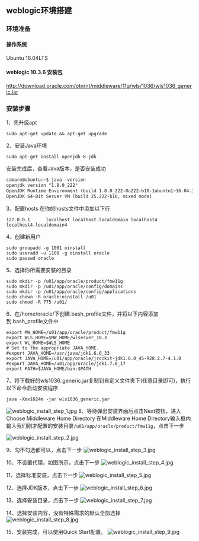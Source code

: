 ## weblogic环境搭建

### 环境准备
#### 操作系统
Ubuntu 16.04LTS
#### weblogic 10.3.6 安装包
http://download.oracle.com/otn/nt/middleware/11g/wls/1036/wls1036_generic.jar

### 安装步骤
1、先升级apt
```
sudo apt-get update && apt-get upgrade
```
2、安装Java环境
```
sudo apt-get install openjdk-8-jdk
```
安装完成后，查看Java版本，是否安装成功
```markdown
camaro@ubuntu:~$ java -version
openjdk version "1.8.0_222"
OpenJDK Runtime Environment (build 1.8.0_222-8u222-b10-1ubuntu1~16.04.1-b10)
OpenJDK 64-Bit Server VM (build 25.222-b10, mixed mode)
```
3、配置hosts
在你的hosts文件中添加以下行
```
127.0.0.1      localhost localhost.localdomain localhost4 localhost4.localdomain4
```
4、创建新用户
```
sudo groupadd -g 1001 oinstall
sudo useradd -u 1100 -g oinstall oracle
sudo passwd oracle
```
5、选择你所需要安装的目录
```
sudo mkdir -p /u01/app/oracle/product/fmw11g
sudo mkdir -p /u01/app/oracle/config/domains
sudo mkdir -p /u01/app/oracle/config/applications
sudo chown -R oracle:oinstall /u01
sudo chmod -R 775 /u01/
```
6、在/home/oracle/下创建.bash_profile文件，并将以下内容添加到.bash_profile文件中
```
export MW_HOME=/u01/app/oracle/product/fmw11g
export WLS_HOME=$MW_HOME/wlserver_10.3
export WL_HOME=$WLS_HOME
# Set to the appropriate JAVA_HOME.
#export JAVA_HOME=/usr/java/jdk1.6.0_33
export JAVA_HOME=/u01/app/oracle/jrockit-jdk1.6.0_45-R28.2.7-4.1.0
#export JAVA_HOME=/u01/app/oracle/jdk1.7.0_17
export PATH=$JAVA_HOME/bin:$PATH
```
7、将下载好的wls1036_generic.jar复制到自定义文件夹下(任意目录即可)，执行以下命令启动安装程序
```
java -Xmx1024m -jar wls1036_generic.jar
```
![weblogic_install_step_1.jpg](https://cstcamaro.github.io/blog/resource/img/weblogic_install_step_1.jpg)
8、等待弹出安装界面后点击Next按钮，进入Choose Middleware Home Directory
在Middleware Home Directory输入框内输入我们刚才配置的安装目录```/u01/app/oracle/product/fmw11g```，点击下一步

![weblogic_install_step_2.jpg](https://cstcamaro.github.io/blog/resource/img/weblogic_install_step_2.jpg)

9、勾不勾选都可以，点击下一步
![weblogic_install_step_3.jpg](https://cstcamaro.github.io/blog/resource/img/weblogic_install_step_3.jpg)

10、不设置代理，如图所示，点击下一步
![weblogic_install_step_4.jpg](https://cstcamaro.github.io/blog/resource/img/weblogic_install_step_4.jpg)

11、选择标准安装，点击下一步
![weblogic_install_step_5.jpg](https://cstcamaro.github.io/blog/resource/img/weblogic_install_step_5.jpg)

12、选择JDK版本，点击下一步
![weblogic_install_step_6.jpg](https://cstcamaro.github.io/blog/resource/img/weblogic_install_step_6.jpg)

13、选择安装目录，点击下一步
![weblogic_install_step_7.jpg](https://cstcamaro.github.io/blog/resource/img/weblogic_install_step_7.jpg)

14、选择安装内容，没有特殊需求的默认全部选择
![weblogic_install_step_8.jpg](https://cstcamaro.github.io/blog/resource/img/weblogic_install_step_8.jpg)

15、安装完成，可以使用Quick Start配置。
![weblogic_install_step_9.jpg](https://cstcamaro.github.io/blog/resource/img/weblogic_install_step_9.jpg)
